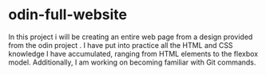 # odin-full-website
In this project i will be creating an entire web page from a design provided from the odin project .
I have put into practice all the HTML and CSS knowledge I have accumulated, ranging from HTML elements to the flexbox model. Additionally, I am working on becoming familiar with Git commands.